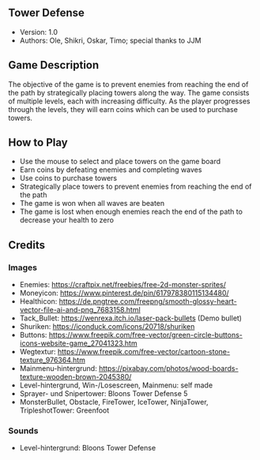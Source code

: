 ## Tower Defense
- Version: 1.0
- Authors: Ole, Shikri, Oskar, Timo; special thanks to JJM

## Game Description
The objective of the game is to prevent enemies from reaching the end of the path by strategically placing towers along the way. The game consists of multiple levels, each with increasing difficulty. As the player progresses through the levels, they will earn coins which can be used to purchase towers.

## How to Play
- Use the mouse to select and place towers on the game board
- Earn coins by defeating enemies and completing waves
- Use coins to purchase towers
- Strategically place towers to prevent enemies from reaching the end of the path
- The game is won when all waves are beaten
- The game is lost when enough enemies reach the end of the path to decrease your health to zero

## Credits
### Images
- Enemies: https://craftpix.net/freebies/free-2d-monster-sprites/
- Moneyicon: https://www.pinterest.de/pin/617978380115134480/
- Healthicon: https://de.pngtree.com/freepng/smooth-glossy-heart-vector-file-ai-and-png_7683158.html
- Tack_Bullet: https://wenrexa.itch.io/laser-pack-bullets (Demo bullet)
- Shuriken: https://iconduck.com/icons/20718/shuriken
- Buttons: https://www.freepik.com/free-vector/green-circle-buttons-icons-website-game_27041323.htm
- Wegtextur: https://www.freepik.com/free-vector/cartoon-stone-texture_976364.htm
- Mainmenu-hintergrund: https://pixabay.com/photos/wood-boards-texture-wooden-brown-2045380/
- Level-hintergrund, Win-/Losescreen, Mainmenu: self made
- Sprayer- und Snipertower: Bloons Tower Defense 5
- MonsterBullet, Obstacle, FireTower, IceTower, NinjaTower, TripleshotTower: Greenfoot

### Sounds
- Level-hintergrund: Bloons Tower Defense